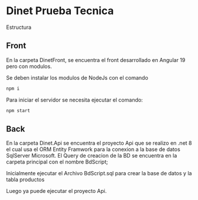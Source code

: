 # Dinet Prueba Tecnica
Estructura

## Front

En la carpeta DinetFront, se encuentra el front desarrollado en Angular 19 pero con modulos.

Se deben instalar los modulos de NodeJs con el comando

```bash
npm i
```

Para iniciar el servidor se necesita ejecutar el comando:

```bash
npm start
```

## Back

En la carpeta Dinet.Api se encuentra el proyecto Api que se realizo en .net 8 el cual usa el ORM Entity Framwork para la conexion a la base de datos SqlServer Microsoft.
El Query de creacion de la BD se encuentra en la carpeta principal con el nombre BdScript;

Inicialmente ejecutar el Archivo BdScript.sql para crear la base de datos y la tabla productos

Luego ya puede ejecutar el proyecto Api.
